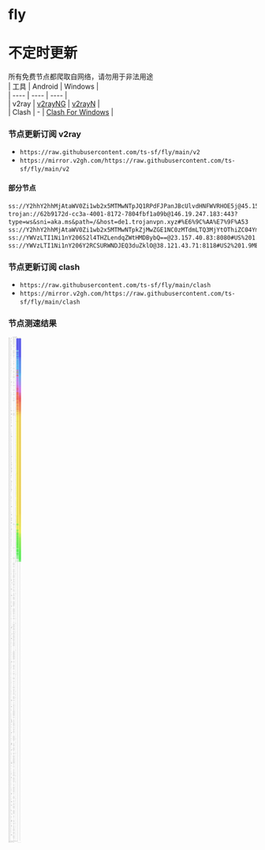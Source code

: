 # fly
# 不定时更新
所有免费节点都爬取自网络，请勿用于非法用途  
|  工具  | Android  | Windows  |  
|  ----  | ----   | ----  |  
| v2ray  | [v2rayNG](https://github.com/2dust/v2rayNG/releases) | [v2rayN](https://github.com/2dust/v2rayN/releases) |  
| Clash  | - | [Clash For Windows](https://github.com/2dust/clashN/releases) | 
  
### 节点更新订阅  v2ray
- `https://raw.githubusercontent.com/ts-sf/fly/main/v2`  
- `https://mirror.v2gh.com/https://raw.githubusercontent.com/ts-sf/fly/main/v2`  

#### 部分节点  
``` 
ss://Y2hhY2hhMjAtaWV0Zi1wb2x5MTMwNTpJQ1RPdFJPanJBcUlvdHNFWVRHOE5j@45.153.48.114:443#%E6%9C%AA%E7%9F%A52
trojan://62b9172d-cc3a-4001-8172-7804fbf1a09b@146.19.247.183:443?type=ws&sni=aka.ms&path=/&host=de1.trojanvpn.xyz#%E6%9C%AA%E7%9F%A53
ss://Y2hhY2hhMjAtaWV0Zi1wb2x5MTMwNTpkZjMwZGE1NC0zMTdmLTQ3MjYtOThiZC04YmM4ZWM4MTQwYzk=@139.59.119.251:20180#%E6%9C%AA%E7%9F%A54
ss://YWVzLTI1Ni1nY206S2l4THZLendqZWtHMDBybQ==@23.157.40.83:8080#US%201.7MB%2Fs
ss://YWVzLTI1Ni1nY206Y2RCSURWNDJEQ3duZklO@38.121.43.71:8118#US2%201.9MB%2Fs
```
### 节点更新订阅  clash
- `https://raw.githubusercontent.com/ts-sf/fly/main/clash`  
- `https://mirror.v2gh.com/https://raw.githubusercontent.com/ts-sf/fly/main/clash`  

### 节点测速结果
![image](traffic.png)
